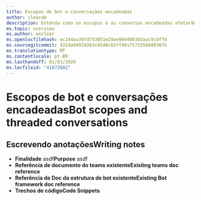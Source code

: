```yaml
---
title: Escopos de bot e conversações encadeadas
author: clearab
description: Entenda como os escopos e as conversas encadeadas afetarão o bot para o Microsoft Teams.
ms.topic: overview
ms.author: anclear
ms.openlocfilehash: ec244aa397d7d3051e29ae984400383aac9cbff8
ms.sourcegitcommit: 4329a94918263c85d6c65ff401f571556b80307b
ms.translationtype: MT
ms.contentlocale: pt-BR
ms.lasthandoff: 02/01/2020
ms.locfileid: "41672602"
---
```

# <a name="bot-scopes-and-threaded-conversations"></a><span data-ttu-id="a7483-103">Escopos de bot e conversações encadeadas</span><span class="sxs-lookup"><span data-stu-id="a7483-103">Bot scopes and threaded conversations</span></span>

## <a name="writing-notes"></a><span data-ttu-id="a7483-104">Escrevendo anotações</span><span class="sxs-lookup"><span data-stu-id="a7483-104">Writing notes</span></span>

 * <span data-ttu-id="a7483-105">**Finalidade** asdf</span><span class="sxs-lookup"><span data-stu-id="a7483-105">**Purpose** asdf</span></span>
 * <span data-ttu-id="a7483-106">**Referência de documento do teams existente**[]()</span><span class="sxs-lookup"><span data-stu-id="a7483-106">**Existing teams doc reference** []()</span></span>
 * <span data-ttu-id="a7483-107">**Referência de Doc da estrutura de bot existente**[]()</span><span class="sxs-lookup"><span data-stu-id="a7483-107">**Existing Bot framework doc reference** []()</span></span>
 * <span data-ttu-id="a7483-108">**Trechos de código**[]()</span><span class="sxs-lookup"><span data-stu-id="a7483-108">**Code Snippets** []()</span></span>